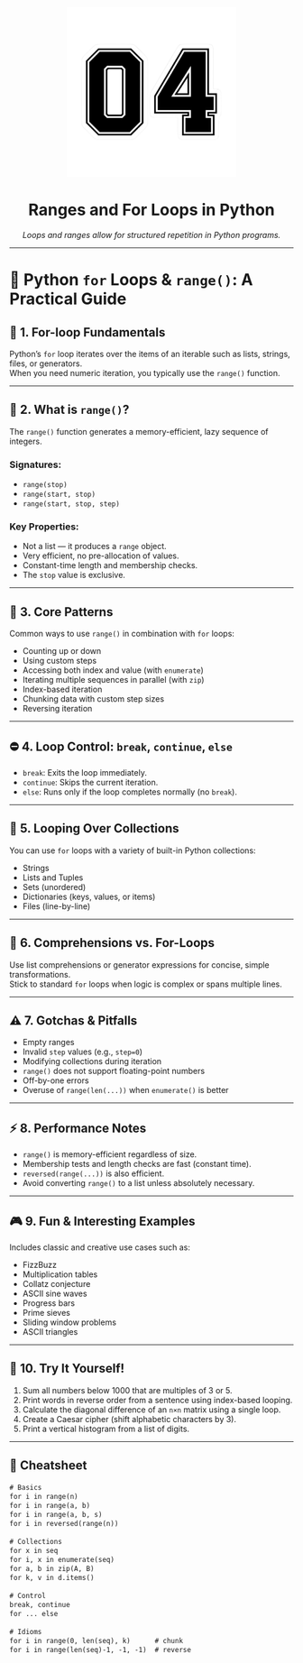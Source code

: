 <div align="center">
  <img src="https://github.com/viethaa/intro-to-python/blob/main/assets/04" alt="Ranges and For Loops" width="300">
  <h1>Ranges and For Loops in Python</h1>
  <p><em>Loops and ranges allow for structured repetition in Python programs.</em></p>
</div>

---

# 📘 Python `for` Loops & `range()`: A Practical Guide

## 📍 1. For-loop Fundamentals

Python’s `for` loop iterates over the items of an iterable such as lists, strings, files, or generators.  
When you need numeric iteration, you typically use the `range()` function.

---

## 🔢 2. What is `range()`?

The `range()` function generates a memory-efficient, lazy sequence of integers.  

### Signatures:

- `range(stop)`
- `range(start, stop)`
- `range(start, stop, step)`

### Key Properties:

- Not a list — it produces a `range` object.
- Very efficient, no pre-allocation of values.
- Constant-time length and membership checks.
- The `stop` value is exclusive.

---

## 🧩 3. Core Patterns

Common ways to use `range()` in combination with `for` loops:

- Counting up or down
- Using custom steps
- Accessing both index and value (with `enumerate`)
- Iterating multiple sequences in parallel (with `zip`)
- Index-based iteration
- Chunking data with custom step sizes
- Reversing iteration

---

## ⛔ 4. Loop Control: `break`, `continue`, `else`

- `break`: Exits the loop immediately.
- `continue`: Skips the current iteration.
- `else`: Runs only if the loop completes normally (no `break`).

---

## 🧺 5. Looping Over Collections

You can use `for` loops with a variety of built-in Python collections:

- Strings
- Lists and Tuples
- Sets (unordered)
- Dictionaries (keys, values, or items)
- Files (line-by-line)

---

## 🧠 6. Comprehensions vs. For-Loops

Use list comprehensions or generator expressions for concise, simple transformations.  
Stick to standard `for` loops when logic is complex or spans multiple lines.

---

## ⚠️ 7. Gotchas & Pitfalls

- Empty ranges
- Invalid `step` values (e.g., `step=0`)
- Modifying collections during iteration
- `range()` does not support floating-point numbers
- Off-by-one errors
- Overuse of `range(len(...))` when `enumerate()` is better

---

## ⚡ 8. Performance Notes

- `range()` is memory-efficient regardless of size.
- Membership tests and length checks are fast (constant time).
- `reversed(range(...))` is also efficient.
- Avoid converting `range()` to a list unless absolutely necessary.

---

## 🎮 9. Fun & Interesting Examples

Includes classic and creative use cases such as:

- FizzBuzz
- Multiplication tables
- Collatz conjecture
- ASCII sine waves
- Progress bars
- Prime sieves
- Sliding window problems
- ASCII triangles

---

## 🧪 10. Try It Yourself!

1. Sum all numbers below 1000 that are multiples of 3 or 5.
2. Print words in reverse order from a sentence using index-based looping.
3. Calculate the diagonal difference of an `n×n` matrix using a single loop.
4. Create a Caesar cipher (shift alphabetic characters by 3).
5. Print a vertical histogram from a list of digits.

---

## 🧮 Cheatsheet

```text
# Basics
for i in range(n)
for i in range(a, b)
for i in range(a, b, s)
for i in reversed(range(n))

# Collections
for x in seq
for i, x in enumerate(seq)
for a, b in zip(A, B)
for k, v in d.items()

# Control
break, continue
for ... else

# Idioms
for i in range(0, len(seq), k)      # chunk
for i in range(len(seq)-1, -1, -1)  # reverse
